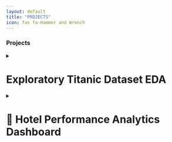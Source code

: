 ```yaml
---
layout: default
title: "PROJECTS"
icon: fas fa-Hammer and Wrench
---
```

###  Projects

<details>
  <summary><h1><b>Exploratory Titanic Dataset EDA</b></h1></summary>

Tech Stack:<br>
<img src="https://www.python.org/static/community_logos/python-logo.png" width="40"/> 
<img src="https://pandas.pydata.org/static/img/pandas.svg" width="40"/> 
<img src="https://matplotlib.org/_static/images/logo2.svg" width="40"/> 
<img src="https://seaborn.pydata.org/_static/logo-wide-lightbg.svg" width="40"/>  <br>
Performed in-depth analysis of the Titanic dataset to uncover survival trends based on gender, class, and age. Created visualizations and derived insights. <br>
Repo / Demo: https://github.com/weldonkipkoech/Titanic-Exploratory-Data-Analysis-kaggle-project
 <br> <br> 
</details>

<details>
  <summary><b><h1>🏨 Hotel Performance Analytics Dashboard<h1></b></summary>

🔹 Tech Stack:  <br>
<img src="https://upload.wikimedia.org/wikipedia/commons/c/cf/New_Power_BI_Logo.svg" width="40"/> 
  <br>
🔹 Focus: Revenue, Occupancy, Property KPIs  <br>
🔹 Download: `Hotel_Dashboard.pbix`
<br>
📈 Key Highlights:<br>
- 1.68B+ revenue analysis<br>
- ADR: 12,696 | RevPAR: 7,337<br>
- Occupancy: 57.79%<br>
- Property-wise performance comparisons<br>

⭐ Metrics Covered: ADR, RevPAR, DBRN, DSRN, DURN, Cancellation & Realization Rates
</details>
